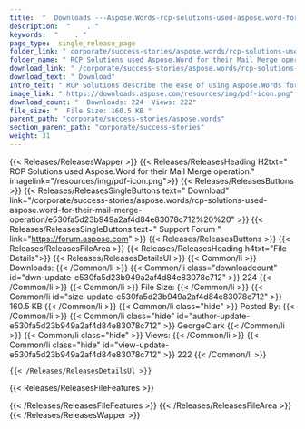 ```yaml
---
title:  "  Downloads ---Aspose.Words-rcp-solutions-used-aspose.word-for-their-mail-merge-operation . " 
description:  "    . " 
keywords:  "    . " 
page_type:  single_release_page
folder_link: " corporate/success-stories/aspose.words/rcp-solutions-used-aspose.word-for-their-mail-merge-operation/"
folder_name: " RCP Solutions used Aspose.Word for their Mail Merge operation."
download_link: " /corporate/success-stories/aspose.words/rcp-solutions-used-aspose.word-for-their-mail-merge-operation/e530fa5d23b949a2af4d84e83078c712"
download_text: " Download"
Intro_text: " RCP Solutions describe the ease of using Aspose.Words for Mail Merge operations ..."
image_link: " https://downloads.aspose.com/resources/img/pdf-icon.png"
download_count: "  Downloads: 224  Views: 222"
file_size: "  File Size: 160.5 KB "
parent_path: "corporate/success-stories/aspose.words"
section_parent_path: "corporate/success-stories"
weight: 31 
---
```


{{< Releases/ReleasesWapper >}}
  {{< Releases/ReleasesHeading H2txt=" RCP Solutions used Aspose.Word for their Mail Merge operation." imagelink="/resources/img/pdf-icon.png">}}
  {{< Releases/ReleasesButtons >}}
    {{< Releases/ReleasesSingleButtons text=" Download" link="/corporate/success-stories/aspose.words/rcp-solutions-used-aspose.word-for-their-mail-merge-operation/e530fa5d23b949a2af4d84e83078c712%20%20" >}}
    {{< Releases/ReleasesSingleButtons text=" Support Forum " link="https://forum.aspose.com" >}}
  {{< Releases/ReleasesButtons >}}
  {{< Releases/ReleasesFileArea >}}
    {{< Releases/ReleasesHeading h4txt="File Details">}}
    {{< Releases/ReleasesDetailsUl >}}
            {{< Common/li  >}} Downloads: {{< /Common/li >}} 
      {{< Common/li class="downloadcount" id="dwn-update-e530fa5d23b949a2af4d84e83078c712" >}} 224 {{< /Common/li >}} 
      {{< Common/li  >}} File Size: {{< /Common/li >}} 
      {{< Common/li id="size-update-e530fa5d23b949a2af4d84e83078c712" >}} 160.5 KB {{< /Common/li >}} 
      {{< Common/li  class="hide" >}} Posted By: {{< /Common/li >}} 
      {{< Common/li class="hide" id="author-update-e530fa5d23b949a2af4d84e83078c712" >}} GeorgeClark {{< /Common/li >}} 
      {{< Common/li class="hide"  >}} Views: {{< /Common/li >}} 
      {{< Common/li class="hide" id="view-update-e530fa5d23b949a2af4d84e83078c712" >}} 222 {{< /Common/li >}} 

    {{< /Releases/ReleasesDetailsUl >}}

  {{< Releases/ReleasesFileFeatures >}}
      
  {{< /Releases/ReleasesFileFeatures >}}
 {{< /Releases/ReleasesFileArea >}}
{{< /Releases/ReleasesWapper >}}


